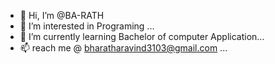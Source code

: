 - 👋 Hi, I’m @BA-RATH
- 👀 I’m interested in Programing ...
- 🌱 I’m currently learning Bachelor of computer Application...
- 📫 reach me @ bharatharavind3103@gmail.com ...


